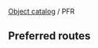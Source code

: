 [Object catalog](https://github.com/tlarsen7572/us_airspace_data#object-catalog) / PFR

## Preferred routes


